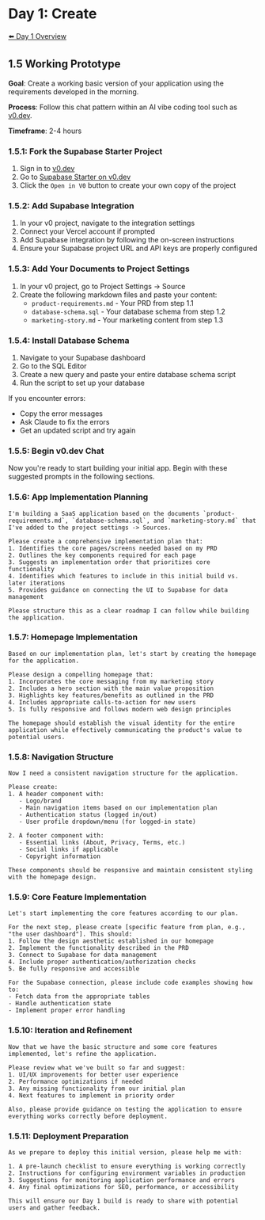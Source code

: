 # Day 1: Create

[⬅️ Day 1 Overview](README.md)

## 1.5 Working Prototype

**Goal**: Create a working basic version of your application using the requirements developed in the morning.

**Process**: Follow this chat pattern within an AI vibe coding tool such as [v0.dev](https://www.v0.dev).

**Timeframe**: 2-4 hours

### 1.5.1: Fork the Supabase Starter Project

1. Sign in to [v0.dev](https://v0.dev)
2. Go to [Supabase Starter on v0.dev](https://v0.dev/community/supabase-starter-VLaYTHTngZT)
3. Click the `Open in V0` button to create your own copy of the project

### 1.5.2: Add Supabase Integration 

1. In your v0 project, navigate to the integration settings
2. Connect your Vercel account if prompted
3. Add Supabase integration by following the on-screen instructions
4. Ensure your Supabase project URL and API keys are properly configured

### 1.5.3: Add Your Documents to Project Settings

1. In your v0 project, go to Project Settings → Source
2. Create the following markdown files and paste your content:
   - `product-requirements.md` - Your PRD from step 1.1
   - `database-schema.sql` - Your database schema from step 1.2
   - `marketing-story.md` - Your marketing content from step 1.3

### 1.5.4: Install Database Schema

1. Navigate to your Supabase dashboard
2. Go to the SQL Editor
3. Create a new query and paste your entire database schema script
4. Run the script to set up your database

If you encounter errors:
- Copy the error messages
- Ask Claude to fix the errors
- Get an updated script and try again

### 1.5.5: Begin v0.dev Chat

Now you're ready to start building your initial app. Begin with these suggested prompts in the following sections.

### 1.5.6: App Implementation Planning

```
I'm building a SaaS application based on the documents `product-requirements.md`, `database-schema.sql`, and `marketing-story.md` that I've added to the project settings -> Sources.

Please create a comprehensive implementation plan that:
1. Identifies the core pages/screens needed based on my PRD
2. Outlines the key components required for each page
3. Suggests an implementation order that prioritizes core functionality
4. Identifies which features to include in this initial build vs. later iterations
5. Provides guidance on connecting the UI to Supabase for data management

Please structure this as a clear roadmap I can follow while building the application.
```

### 1.5.7: Homepage Implementation

```
Based on our implementation plan, let's start by creating the homepage for the application.

Please design a compelling homepage that:
1. Incorporates the core messaging from my marketing story
2. Includes a hero section with the main value proposition
3. Highlights key features/benefits as outlined in the PRD
4. Includes appropriate calls-to-action for new users
5. Is fully responsive and follows modern web design principles

The homepage should establish the visual identity for the entire application while effectively communicating the product's value to potential users.
```

### 1.5.8: Navigation Structure

```
Now I need a consistent navigation structure for the application.

Please create:
1. A header component with:
   - Logo/brand
   - Main navigation items based on our implementation plan
   - Authentication status (logged in/out)
   - User profile dropdown/menu (for logged-in state)

2. A footer component with:
   - Essential links (About, Privacy, Terms, etc.)
   - Social links if applicable
   - Copyright information

These components should be responsive and maintain consistent styling with the homepage design.
```

### 1.5.9: Core Feature Implementation

```
Let's start implementing the core features according to our plan.

For the next step, please create [specific feature from plan, e.g., "the user dashboard"]. This should:
1. Follow the design aesthetic established in our homepage
2. Implement the functionality described in the PRD
3. Connect to Supabase for data management
4. Include proper authentication/authorization checks
5. Be fully responsive and accessible

For the Supabase connection, please include code examples showing how to:
- Fetch data from the appropriate tables
- Handle authentication state
- Implement proper error handling
```

### 1.5.10: Iteration and Refinement

```
Now that we have the basic structure and some core features implemented, let's refine the application.

Please review what we've built so far and suggest:
1. UI/UX improvements for better user experience
2. Performance optimizations if needed
3. Any missing functionality from our initial plan
4. Next features to implement in priority order

Also, please provide guidance on testing the application to ensure everything works correctly before deployment.
```

### 1.5.11: Deployment Preparation

```
As we prepare to deploy this initial version, please help me with:

1. A pre-launch checklist to ensure everything is working correctly
2. Instructions for configuring environment variables in production
3. Suggestions for monitoring application performance and errors
4. Any final optimizations for SEO, performance, or accessibility

This will ensure our Day 1 build is ready to share with potential users and gather feedback.
``` 